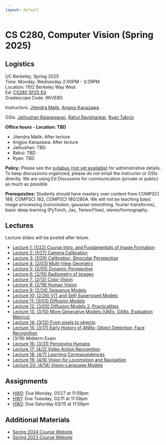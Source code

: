 ```yaml
---
layout: default
---
```


# CS C280, Computer Vision (Spring 2025)

## Logistics

UC Berkeley, Spring 2025  
Time: Monday, Wednesday 2:00PM - 3:29PM  
Location: 1102 Berkeley Way West  
Ed: [CS280 SP25 Ed](https://edstem.org/us/join/7MWJJ5)  
Gradescope Code: 8KVE8D

Instructors: [Jitendra Malik](https://people.eecs.berkeley.edu/~malik), [Angjoo Kanazawa](https://people.eecs.berkeley.edu/~kanazawa)   

GSIs: [Jathushan Rajasegaran](https://brjathu.github.io/), [Rahul Ravishankar](https://rravishankar1.github.io/), [Ryan Tabrizi](https://ryantabrizi.com/)


**Office hours - Location: TBD** 
- Jitendra Malik: After lecture
- Angjoo Kanazawa: After lecture
- Jathushan: TBD
- Rahul: TBD
- Ryan: TBD

**Policy:** Please see the [syllabus (not yet available)]() for administrative details. To keep discussions organized, please do not email the instructor or GSIs directly. We are using Ed Discussion for communication (private or public) as much as possible.

**Prerequisites:** Students should have mastery over content from COMPSCI 189, COMPSCI 182, COMPSCI 180/280A. We will not be teaching basic image processing (convolution, gaussian smoothing, fourier transforms), basic deep learning (PyTorch, Jax, TensorFlow), stereo/homography.

## Lectures

Lecture slides will be posted after leture.

* [Lecture 1: (1/22) Course Intro. and Fundamentals of Image Formation](lectures/lect1.pdf)
* [Lecture 2: (1/27) Camera Calibration](lectures/lect2.pdf)
* [Lecture 3: (1/29) Calibration, Binocular Perspective](lectures/lect3.pdf)
* [Lecture 4: (2/03) Multi-View Geometry](lectures/lect4.pdf)
* [Lecture 5: (2/05) Dynamic Perspective](lectures/lect5.pdf)
* [Lecture 6: (2/10) Radiometry of Images](lectures/lect6.pdf)
* [Lecture 7: (2/12) Color Vision](lectures/lect7.pdf)
* [Lecture 8: (2/19) Human Vision](lectures/lect8.pdf)
* [Lecture 9: (2/24) Sequence Models](lectures/lect9.pdf)
* [Lecture 10: (2/26) ViT and Self-Supervised Models](lectures/lect10.pdf)
* [Lecture 11: (3/03) Diffusion Models](lectures/lect11.pdf)
* [Lecture 12: (3/05) Diffusion Models 2: Practicalities](lectures/lect12.pdf)
* [Lecture 13: (3/10) More Generative Models (VAEs, GANs, Evaluation Metrics)](lectures/lect13.pdf)
* [Lecture 14: (3/12) From pixels to objects](lectures/lect14.pdf)
* [Lecture 15: (3/17) Early History of ANNs; Object Detection; Face Recognition](lectures/lect15.pdf)
* (3/19) Midterm Exam
* [Lecture 16: (3/31) Perceiving Humans](lectures/lect16.pdf)
* [Lecture 17: (4/2) Video Action Recognition](lectures/lect17.pdf)
* [Lecture 18: (4/7) Learning Correspondences](lectures/lect18.pdf)
* [Lecture 19: (4/9) Vision for Locomotion and Navigation](lectures/lect19.pdf)
* [Lecture 20: (4/14) Vision-Language Models](lectures/lect20.pdf)

## Assignments
* [HW0](psets/CS280_HW0.pdf): Due Monday, 01/27 at 11:59pm
* [HW1](psets/CS280_HW1.pdf): Due Tuesday, 02/11 at 11:59pm
* [HW2](https://cal-cs180.github.io/fa24/hw/proj5/partb_fm.html): Due Saturday 03/15 at 11:59pm

## Additional Materials

* [Spring 2024 Course Website](https://cs280-berkeley.github.io/sp24)
* [Spring 2023 Course Website](https://cs280-berkeley.github.io/sp23)
